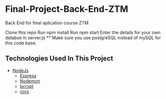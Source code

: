 # Final-Project-Back-End-ZTM
Back End for final aplication course ZTM

Clone this repo
Run npm install
Run npm start
Enter the details for your own databse in server.js
** Make sure you use postgreSQL instead of mySQL for this code base.

## Technologies Used In This Project

- [NodeJs](https://nodejs.org/)
    - [Express](https://expressjs.com)
    - [Nodemon](https://nodemon.io/)
    - [bcrypt](https://www.npmjs.com/package/bcrypt)
    - [cors](https://www.npmjs.com/package/cors)

